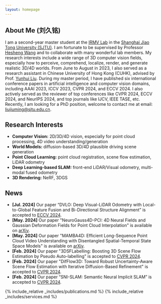 ```yaml
---
layout: homepage
---
```


## About Me (刘久铭)

I am a second-year master student at the [IRMV Lab](https://irmv.sjtu.edu.cn/) in the [Shanghai Jiao Tong University (SJTU)](https://en.sjtu.edu.cn/). I am fortunate to be supervised by Professor [Hesheng Wang](https://irmv.sjtu.edu.cn/wanghesheng) and to collaborate with many wonderful lab members. My research interests include a wide range of 3D computer vision fields, especially how to perceive, comprehend, localize, render, and generate realistic 3D/4D worlds. From June to August in 2023, I also served as a research assistant in Chinese University of Hong Kong (CUHK), advised by Prof. [Yunhui Liu](https://www4.mae.cuhk.edu.hk/peoples/liu-yun-hui/). During my master period, I have published six international conference papers in artificial intelligence and computer vision domains, including AAAI 2023, ICCV 2023, CVPR 2024, and ECCV 2024. I also actively served as the reviewer of top conferences like CVPR 2024, ECCV 2024, and NeurIPS 2024, and top journals like IJCV, IEEE TASE, etc. Recently, I am looking for a PhD position, welcome to contact me at email: liujiuming@sjtu.edu.cn.

## Research Interests

- **Computer Vision:** 2D/3D/4D vision, especially for point cloud processing, 4D video understanding/generation
- **World Models:** diffusion-based 3D/4D plausible driving scene generation
- **Point Cloud Learning:** point cloud registration, scene flow estimation, LiDAR odometry
- **Deep Learning-based SLAM:** front-end LiDAR/Visual odometry, multi-modal fused odometry
- **3D Rendering:** NeRF, 3DGS

## News

- **[Jul. 2024]** Our paper “DVLO: Deep Visual-LiDAR Odometry with Local-to-Global Feature Fusion and Bi-Directional Structure Alignment” is accepted to [ECCV 2024](https://eccv2024.ecva.net/).
- **[May. 2024]** Our paper "NeuroGauss4D-PCI: 4D Neural Fields and Gaussian Deformation Fields for Point Cloud Interpolation" is available on [arXiv](https://arxiv.org/abs/2405.14241).
- **[May. 2024]** Our paper "MAMBA4D: Efficient Long-Sequence Point Cloud Video Understanding with Disentangled Spatial-Temporal State Space Models" is available on [arXiv](https://arxiv.org/abs/2405.14338).
- **[Feb. 2024]** Our paper "3DSFLabelling: Boosting 3D Scene Flow Estimation by Pseudo Auto-labelling" is accepted to [CVPR 2024](https://openaccess.thecvf.com/content/CVPR2024/html/Jiang_3DSFLabelling_Boosting_3D_Scene_Flow_Estimation_by_Pseudo_Auto-labelling_CVPR_2024_paper.html).
- **[Feb. 2024]** Our paper "DifFlow3D: Toward Robust Uncertainty-Aware Scene Flow Estimation with Iterative Diffusion-Based Refinement" is accepted to [CVPR 2024](https://openaccess.thecvf.com/content/CVPR2024/html/Liu_DifFlow3D_Toward_Robust_Uncertainty-Aware_Scene_Flow_Estimation_with_Iterative_Diffusion-Based_CVPR_2024_paper.html).
- **[Feb. 2024]** Our paper “SNI-SLAM: Semantic Neural Implicit SLAM” is accepted to [CVPR 2024](https://openaccess.thecvf.com/content/CVPR2024/html/Zhu_SNI-SLAM_Semantic_Neural_Implicit_SLAM_CVPR_2024_paper.html).

{% include_relative _includes/publications.md %}
{% include_relative _includes/services.md %}
